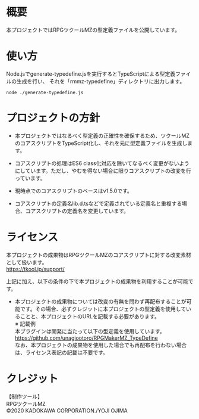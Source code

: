 # 概要
本プロジェクトではRPGツクールMZの型定義ファイルを公開しています。

# 使い方
Node.jsでgenerate-typedefine.jsを実行するとTypeScriptによる型定義ファイルの生成を行い、
それを「rmmz-typedefine」ディレクトリに出力します。
```
node ./generate-typedefine.js
```

# プロジェクトの方針
- 本プロジェクトではなるべく型定義の正確性を確保するため、ツクールMZのコアスクリプトをTypeScript化し、それを元に型定義ファイルを生成します。

- コアスクリプトの処理はES6 class化対応を除いてなるべく変更がないようにしています。ただし、やむを得ない場合に限りコアスクリプトの改変を行っています。

- 現時点でのコアスクリプトのベースはv1.5.0です。

- コアスクリプトの定義名lib.d.tsなどで定義されている定義名と重複する場合、コアスクリプトの定義名を変更しています。

# ライセンス
本プロジェクトの成果物はRPGツクールMZのコアスクリプトに対する改変素材として扱います。<br>
https://tkool.jp/support/

上記に加え、以下の条件の下で本プロジェクトの成果物を利用することが可能です。

- 本プロジェクトの成果物については改変の有無を問わず再配布することが可能です。その場合、必ずクレジットに本プロジェクトの型定義を使用していることと、本プロジェクトのURLを記載する必要があります。<br>
※ 記載例<br>
本プラグインは開発に当たって以下の型定義を使用しています。<br>
https://github.com/unagiootoro/RPGMakerMZ_TypeDefine<br>
なお、本プロジェクトの成果物を使用した場合でも再配布を行わない場合は、ライセンス表記の記載は不要です。

# クレジット
【制作ツール】<br>
RPGツクールMZ<br>
©2020 KADOKAWA CORPORATION./YOJI OJIMA
